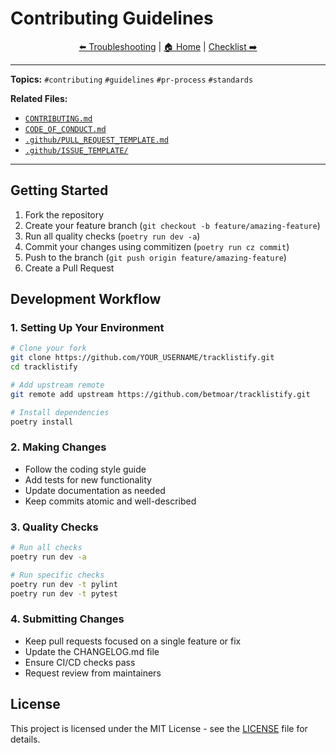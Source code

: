 # Contributing Guidelines

<div align="center">

[⬅️ Troubleshooting](06_troubleshooting.md) | [🏠 Home](README.md) | [Checklist ➡️](08_checklist.md)

</div>

---

**Topics:** `#contributing` `#guidelines` `#pr-process` `#standards`

**Related Files:**
- [`CONTRIBUTING.md`](../CONTRIBUTING.md)
- [`CODE_OF_CONDUCT.md`](../CODE_OF_CONDUCT.md)
- [`.github/PULL_REQUEST_TEMPLATE.md`](../.github/PULL_REQUEST_TEMPLATE.md)
- [`.github/ISSUE_TEMPLATE/`](../.github/ISSUE_TEMPLATE/)

---

## Getting Started

1. Fork the repository
2. Create your feature branch (`git checkout -b feature/amazing-feature`)
3. Run all quality checks (`poetry run dev -a`)
4. Commit your changes using commitizen (`poetry run cz commit`)
5. Push to the branch (`git push origin feature/amazing-feature`)
6. Create a Pull Request

## Development Workflow

### 1. Setting Up Your Environment
```bash
# Clone your fork
git clone https://github.com/YOUR_USERNAME/tracklistify.git
cd tracklistify

# Add upstream remote
git remote add upstream https://github.com/betmoar/tracklistify.git

# Install dependencies
poetry install
```

### 2. Making Changes
- Follow the coding style guide
- Add tests for new functionality
- Update documentation as needed
- Keep commits atomic and well-described

### 3. Quality Checks
```bash
# Run all checks
poetry run dev -a

# Run specific checks
poetry run dev -t pylint
poetry run dev -t pytest
```

### 4. Submitting Changes
- Keep pull requests focused on a single feature or fix
- Update the CHANGELOG.md file
- Ensure CI/CD checks pass
- Request review from maintainers

## License

This project is licensed under the MIT License - see the [LICENSE](LICENSE) file for details.
